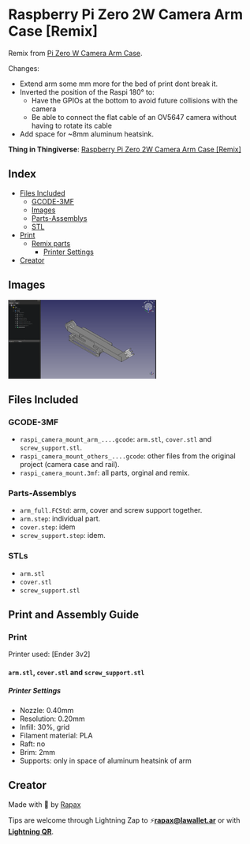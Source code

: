# Raspberry Pi Zero 2W Camera Arm Case [Remix]

Remix from [Pi Zero W Camera Arm Case](https://www.thingiverse.com/thing:2406863).

Changes:

- Extend arm some mm more for the bed of print dont break it.
- Inverted the position of the Raspi 180° to:
  - Have the GPIOs at the bottom to avoid future collisions with the camera
  - Be able to connect the flat cable of an OV5647 camera without having to rotate its cable
- Add space for ~8mm aluminum heatsink.

**Thing in Thingiverse**: [Raspberry Pi Zero 2W Camera Arm Case [Remix]](https://www.thingiverse.com/thing:6661250)

## Index

- [Files Included](#files-included)
  - [GCODE-3MF](#gcode-3mf)
  - [Images](#images)
  - [Parts-Assemblys](#parts-assemblys)
  - [STL](#stl)
- [Print](#print)
  - [Remix parts](#armstl-coverstl-and-screw_supportstl)
    - [Printer Settings](#printer-settings)
- [Creator](#creator)

## Images

<div
  style="overflow-x: auto; white-space: nowrap; display: flex; align-items: center;"
>
  <img
    src="./Images/arm_freecad.png"
    alt="arm_freecad"
    style="display: inline-block; width: 300px; margin-right: 10px;"
  />
</div>

## Files Included

### GCODE-3MF

- `raspi_camera_mount_arm_....gcode`: `arm.stl`, `cover.stl` and `screw_support.stl`.
- `raspi_camera_mount_others_....gcode`: other files from the original project (camera case and rail).
- `raspi_camera_mount.3mf`: all parts, orginal and remix.

### Parts-Assemblys

- `arm_full.FCStd`: arm, cover and screw support together.
- `arm.step`: individual part.
- `cover.step`: idem
- `screw_support.step`: idem.

### STLs

- `arm.stl`
- `cover.stl`
- `screw_support.stl`

## Print and Assembly Guide

### Print

Printer used: [Ender 3v2]

#### `arm.stl`, `cover.stl` and `screw_support.stl`

##### Printer Settings

- Nozzle: 0.40mm
- Resolution: 0.20mm
- Infill: 30%, grid
- Filament material: PLA
- Raft: no
- Brim: 2mm
- Supports: only in space of aluminum heatsink of arm

## Creator

Made with :open_hands: by [Rapax](https://rapax.dev)

Tips are welcome through Lightning Zap to :zap:**rapax@lawallet.ar** or with [**Lightning QR**](https://wallet.lacrypta.ar/lnurlp/link/9ZxRDq).
